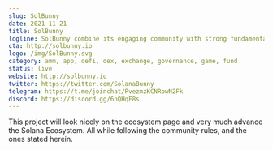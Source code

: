 ```yaml
---
slug: SolBunny
date: 2021-11-21
title: SolBunny
logline: SolBunny combine its engaging community with strong fundamentals in DeFi
cta: http://solbunny.io
logo: /img/SolBunny.svg
category: amm, app, defi, dex, exchange, governance, game, fund
status: live
website: http://solbunny.io
twitter: https://twitter.com/SolanaBunny
telegram: https://t.me/joinchat/PvezmzKCNRowN2Fk
discord: https://discord.gg/6nQHqF8s
---
```


This project will look nicely on the ecosystem page and very much advance
the Solana Ecosystem. All while following the community rules, and the ones
stated herein.
